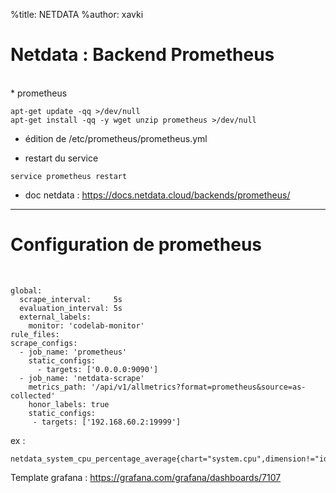 %title: NETDATA
%author: xavki


# Netdata : Backend Prometheus

<br>
* prometheus

```
apt-get update -qq >/dev/null
apt-get install -qq -y wget unzip prometheus >/dev/null
```

* édition de /etc/prometheus/prometheus.yml

* restart du service

```
service prometheus restart
```

* doc netdata : https://docs.netdata.cloud/backends/prometheus/


-------------------------------------------------------------

# Configuration de prometheus

<br>

```
global:
  scrape_interval:     5s
  evaluation_interval: 5s
  external_labels:
    monitor: 'codelab-monitor'
rule_files:
scrape_configs:
  - job_name: 'prometheus'
    static_configs:
      - targets: ['0.0.0.0:9090']
  - job_name: 'netdata-scrape'
    metrics_path: '/api/v1/allmetrics?format=prometheus&source=as-collected'
    honor_labels: true
    static_configs:
     - targets: ['192.168.60.2:19999']
```

ex : 

```
netdata_system_cpu_percentage_average{chart="system.cpu",dimension!="idle"}
```

Template grafana : https://grafana.com/grafana/dashboards/7107

